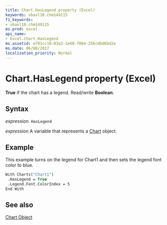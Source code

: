 ```yaml
---
title: Chart.HasLegend property (Excel)
keywords: vbaxl10.chm149115
f1_keywords:
- vbaxl10.chm149115
ms.prod: excel
api_name:
- Excel.Chart.HasLegend
ms.assetid: e791cc18-03a3-1e60-f064-256cdbd6bd2e
ms.date: 06/08/2017
localization_priority: Normal
---
```



# Chart.HasLegend property (Excel)

 **True** if the chart has a legend. Read/write **Boolean**.


## Syntax

_expression_. `HasLegend`

_expression_ A variable that represents a [Chart](Excel.Chart-graph-object.md) object.


## Example

This example turns on the legend for Chart1 and then sets the legend font color to blue.


```vb
With Charts("Chart1") 
 .HasLegend = True 
 .Legend.Font.ColorIndex = 5 
End With
```


## See also


[Chart Object](Excel.Chart(object).md)

